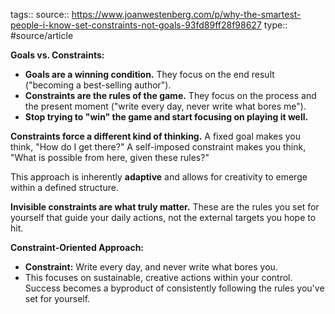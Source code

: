 tags::
source:: https://www.joanwestenberg.com/p/why-the-smartest-people-i-know-set-constraints-not-goals-93fd89ff28f98627
type:: #source/article

**Goals vs. Constraints:**
- **Goals are a winning condition.** They focus on the end result ("becoming a best-selling author").
- **Constraints are the rules of the game.** They focus on the process and the present moment ("write every day, never write what bores me").
- **Stop trying to "win" the game and start focusing on playing it well.**

**Constraints force a different kind of thinking.** A fixed goal makes you think, "How do I get there?" A self-imposed constraint makes you think, "What is possible from here, given these rules?"

This approach is inherently **adaptive** and allows for creativity to emerge within a defined structure.

**Invisible constraints are what truly matter.** These are the rules you set for yourself that guide your daily actions, not the external targets you hope to hit.

**Constraint-Oriented Approach:**
- **Constraint:** Write every day, and never write what bores you.
- This focuses on sustainable, creative actions within your control. Success becomes a byproduct of consistently following the rules you've set for yourself.


